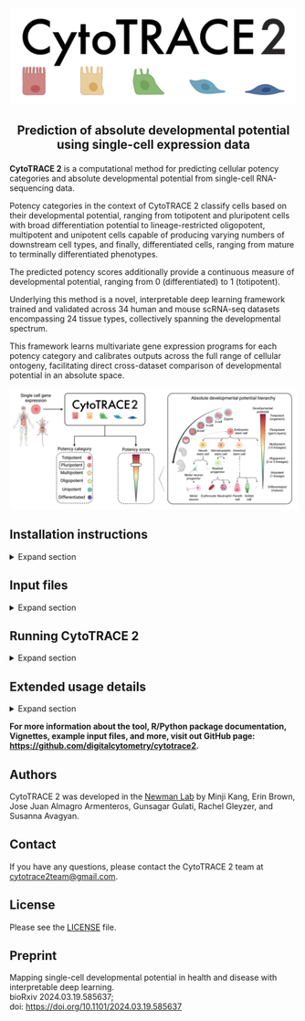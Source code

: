 <p align="center">
  <img width="500" src="https://github.com/digitalcytometry/cytotrace2/raw/main/cytotrace2_python/images_py/logo.jpg"> 
</p>

<h2> <p align="center">
      Prediction of absolute developmental potential <br> using  single-cell expression data
</p> </h2>

**CytoTRACE 2** is a computational method for predicting cellular potency categories and absolute developmental potential from single-cell RNA-sequencing data. 

Potency categories in the context of CytoTRACE 2 classify cells based on their developmental potential, ranging from totipotent and pluripotent cells with broad differentiation potential to lineage-restricted oligopotent, multipotent and unipotent cells capable of producing varying numbers of downstream cell types, and finally, differentiated cells, ranging from mature to terminally differentiated phenotypes.

The predicted potency scores additionally provide a continuous measure of developmental potential, ranging from 0 (differentiated) to 1 (totipotent).

Underlying this method is a novel, interpretable deep learning framework trained and validated across 34 human and mouse scRNA-seq datasets encompassing 24 tissue types, collectively spanning the developmental spectrum. 

This framework learns multivariate gene expression programs for each potency category and calibrates outputs across the full range of cellular ontogeny, facilitating direct cross-dataset comparison of developmental potential in an absolute space. 

<p align="center">
    <img width="900" src="https://raw.githubusercontent.com/digitalcytometry/cytotrace2/main/cytotrace2_python/images_py/schematic.png">
</p>



## Installation instructions

<details><summary>Expand section</summary>

Install using pip/pip3:

```bash
pip install cytotrace2-py
```

__Optional:__
For faster data reading, you can optionally install `datatable` (e.g., `pip install datatable` or `conda install -c conda-forge datatable`) if your OS and environment support it. If not installed, the code will default to using `pandas` for reading input files.

</details>


## Input files

<details><summary>Expand section</summary>

By default, CytoTRACE 2 requires only a single-cell gene expression file as input. For output plotting, a cell annotation file is accepted as well. All files should be provided in a tab-delimited tabular input format (.txt) with no double quotations. Further formatting details for each input file are specified below. 

__scRNA-seq gene expression file:__
- The table must be genes (rows) by cells (columns).
- The first row must contain the single cell IDs and the first column must contain the gene names.
- The gene expression data can be represented as raw or normalized counts, as long as normalization preserves relative ranking of input gene values within a cell.  
- No instances of duplicate gene or cell names should be present.

<p align="center">
    <img width="600" src="https://raw.githubusercontent.com/digitalcytometry/cytotrace2/main/cytotrace2_python/images_py/data.png">
</p>

__Cell annotation file:__
- The table should contain two columns, where column 1 contains the single cell IDs corresponding to the columns of the scRNA-seq matrix and column 2 contains the corresponding cell type annotations.
- The columns must have a header. 
- Additional columns beyond the first two will be ignored.

<p align="center">
    <img width="600" src="https://raw.githubusercontent.com/digitalcytometry/cytotrace2/main/cytotrace2_python/images_py/annotation.png">
</p>

</details>

## Running CytoTRACE 2 

<details><summary>Expand section</summary>

After installing the package and its dependencies, the tool is ready to run both from command line and from within a Python script.

**NOTE**: Only during the first run, the script will download remotely hosted underlying models. This is done just once and saved for all future runs. 

For mouse data with default settings, CytoTRACE 2 would be run from command line as: 
 ```bash
 cytotrace2 \
    --input-path /path/to/cell_expression \
    --annotation-path /path/to/cell_annotations \
    --species mouse
```
Or with more condensed parameter names: 
 ```bash
 cytotrace2 \
    -f /path/to/cell_expression \
    -a /path/to/cell_annotations \
    -sp mouse
```

CytoTRACE 2 can also be called from within a Python script after importing the package.

 ```python
from cytotrace2_py.cytotrace2_py import *

input_path = "/path/to/cell_expression.txt"
example_annotation_path = "/path/to/cell_annotations.txt"
example_species = "human"

results =  cytotrace2(input_path,
                      annotation_path=example_annotation_path,
                      species=example_species)
 ```

**NOTE**: When running on computers with less than 16GB memory, we recommend reducing *max_cores* parameter to 1 or 2 to avoid memory issues.
</details>

## Extended usage details

<details><summary>Expand section</summary>

Key notes:

- By default, CytoTRACE 2 expects mouse data. To provide human data, users should specify ```species = "human"```

Required input:

- *input_path*: A filepath to a .txt file containing a single-cell RNA-seq gene expression matrix (rows as genes, columns as cells) 

Optional arguments:

- *annotation_path*: A filepath to a .txt file containing phenotype annotations corresponding to the cells of the scRNA-seq expression matrix
- *species*: String indicating the species name for the gene names in the input data
(options: **"human"** or **"mouse"**, default is **"mouse"**).
- *batch_size*: Integer indicating the number of cells to process at once for the pipeline steps, including subsampling for KNN smoothing (default is **10000**).
- *smooth_batch_size*: Integer indicating the number of cells to subsample further
within the batch_size for the smoothing by diffusion step of the pipeline
(default is **1000**).
- *disable_parallelization*: Flag indicating whether to disable parallelization (default is **FALSE**, or absent for the command line).
- *disable_plotting*: Flag indicating whether to disable plotting (default is **FALSE**, or absent for the command line). To plot results, data are reprocessed following the core CytoTRACE 2 pipeline to produce UMAP embeddings via a standard scanpy pipeline. As this step can be time-consuming, we provide the option to disable it if desired.
- *max_cores*: Integer indicating user-provided restriction on the maximum number of CPU cores to use for parallelization (default is **None**, and the number of cores used will then be determined based on system capacity; when running on computers with less than 16GB memory, we recommend reducing it to 1 or 2 to avoid memory issues.).
- *seed*: Integer specifying the seed for reproducibility in random processes (default is **14**).
- *output_dir*: Path to the directory to which to save CytoTRACE 2 outputs (default is **cytotrace2_results** in the current working directory).

Information about these arguments is also available in the function's manual, which can be accessed by running ```cytotrace2 -h``` from the command line.

</details>

**For more information about the tool, R/Python package documentation, Vignettes, example input files, and more, visit out GitHub page: https://github.com/digitalcytometry/cytotrace2.**

## Authors
CytoTRACE 2 was developed in the <a href="https://anlab.stanford.edu/" target="_blank">Newman Lab</a> by Minji Kang, Erin Brown, Jose Juan Almagro Armenteros, Gunsagar Gulati, Rachel Gleyzer, and Susanna Avagyan.

## Contact
If you have any questions, please contact the CytoTRACE 2 team at cytotrace2team@gmail.com.

## License
Please see the <a href="https://github.com/digitalcytometry/cytotrace2/blob/main/LICENSE">LICENSE</a> file.


## Preprint
Mapping single-cell developmental potential in health and disease with interpretable deep learning.
<br> bioRxiv 2024.03.19.585637; <br> doi: https://doi.org/10.1101/2024.03.19.585637


